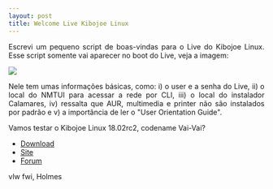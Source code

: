 ```yaml
---
layout: post
title: Welcome Live Kibojoe Linux 
---
```


<p style="text-align: justify;">Escrevi um pequeno script de boas-vindas para o Live do Kibojoe Linux. Esse script somente vai aparecer no boot do Live, veja a imagem:</p>

<img src="http://www.auplod.com/u/pdaolua399a.png">

<p style="text-align: justify;">Nele tem umas informações básicas, como: i) o user e a senha do Live, ii) o local do NMTUI para acessar a rede por CLI, iii) o local do instalador Calamares, iv) ressalta que AUR, multimedia e printer não são instalados por padrão e v) a importância de ler o "User Orientation Guide".</p>

<p style="text-align: justify;">Vamos testar o Kibojoe Linux 18.02rc2, codename Vai-Vai?</p>

* [Download](http://kibojoe.org/download.html)
* [Site](http://kibojoe.org)
* [Forum](http://forum.kibojoe.org)

vlw fwi, Holmes


